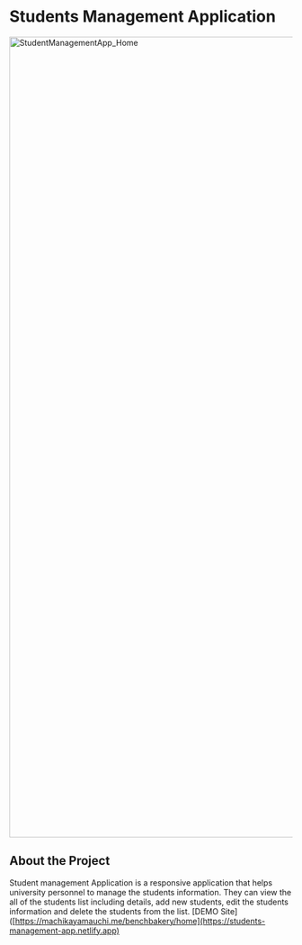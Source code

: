 # Students Management Application

<img width="1422" alt="StudentManagementApp_Home" src="https://user-images.githubusercontent.com/95946408/209887023-46c266da-041f-4a0d-994a-9a38f31cdabe.png">

## About the Project
Student management Application is a responsive application that helps university personnel to manage the students information. They can view the all of the students list including details, add new students, edit the students information and delete the students from the list.
[DEMO Site]([https://machikayamauchi.me/benchbakery/home](https://students-management-app.netlify.app)
